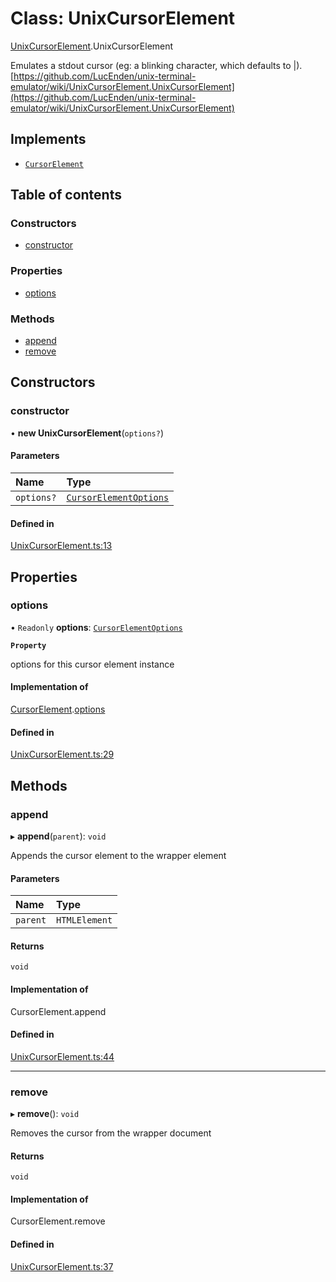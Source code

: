 # Class: UnixCursorElement

[UnixCursorElement](../wiki/UnixCursorElement).UnixCursorElement

Emulates a stdout cursor (eg: a blinking character, which defaults to |).
[https://github.com/LucEnden/unix-terminal-emulator/wiki/UnixCursorElement.UnixCursorElement](https://github.com/LucEnden/unix-terminal-emulator/wiki/UnixCursorElement.UnixCursorElement)

## Implements

- [`CursorElement`](../wiki/types.CursorElement.CursorElement)

## Table of contents

### Constructors

- [constructor](../wiki/UnixCursorElement.UnixCursorElement#constructor)

### Properties

- [options](../wiki/UnixCursorElement.UnixCursorElement#options)

### Methods

- [append](../wiki/UnixCursorElement.UnixCursorElement#append)
- [remove](../wiki/UnixCursorElement.UnixCursorElement#remove)

## Constructors

### constructor

• **new UnixCursorElement**(`options?`)

#### Parameters

| Name | Type |
| :------ | :------ |
| `options?` | [`CursorElementOptions`](../wiki/types.CursorElementOptions.CursorElementOptions) |

#### Defined in

[UnixCursorElement.ts:13](https://github.com/LucEnden/unix-terminal-emulator/blob/9acf7af/src/UnixCursorElement.ts#L13)

## Properties

### options

• `Readonly` **options**: [`CursorElementOptions`](../wiki/types.CursorElementOptions.CursorElementOptions)

**`Property`**

options for this cursor element instance

#### Implementation of

[CursorElement](../wiki/types.CursorElement.CursorElement).[options](../wiki/types.CursorElement.CursorElement#options)

#### Defined in

[UnixCursorElement.ts:29](https://github.com/LucEnden/unix-terminal-emulator/blob/9acf7af/src/UnixCursorElement.ts#L29)

## Methods

### append

▸ **append**(`parent`): `void`

Appends the cursor element to the wrapper element

#### Parameters

| Name | Type |
| :------ | :------ |
| `parent` | `HTMLElement` |

#### Returns

`void`

#### Implementation of

CursorElement.append

#### Defined in

[UnixCursorElement.ts:44](https://github.com/LucEnden/unix-terminal-emulator/blob/9acf7af/src/UnixCursorElement.ts#L44)

___

### remove

▸ **remove**(): `void`

Removes the cursor from the wrapper document

#### Returns

`void`

#### Implementation of

CursorElement.remove

#### Defined in

[UnixCursorElement.ts:37](https://github.com/LucEnden/unix-terminal-emulator/blob/9acf7af/src/UnixCursorElement.ts#L37)

